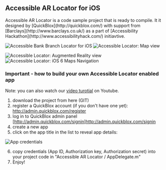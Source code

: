 <h2>Accessible AR Locator for iOS</h2>
Accessible AR Locator is a code sample project that is ready to compile.
It it designed by [QuickBlox](http://quickblox.com/) with support from [Barclays](http://www.barclays.co.uk/) as a part of 
[Accessibility Hackathon](http://www.accessibilityhack.com/) initiavtive.


![Accessible Bank Branch Locator for iOS](http://image.quickblox.com/5aa7c80533a63b8186541d10d95d.injoit.png) ![Accessible Locator: Map view](http://image.quickblox.com/3991b91e7e231e5f17ddacdcfea5.injoit.png)

![Accessible Locator: Augmented Reality view](http://image.quickblox.com/64c24120948dc072d126a52e2758.injoit.png) ![Accessible Locator: iOS 6 Maps Navigation](http://image.quickblox.com/721c380b3abbd0bf04ce9dfc131b.injoit.png)


<h3>Important - how to build your own Accessible Locator enabled app</h3>

Note: you can also watch our [video turotial](http://youtu.be/AgJZYBoxKz0) on Youtube.<br />
1) download the project from here (GIT)<br />
2) register a QuickBlox account (if you don't have one yet): http://admin.quickblox.com/register<br />
3) log in to QuickBlox admin panel [http://admin.quickblox.com/signin]http://admin.quickblox.com/signin<br />
4) create a new app <br />
5) click on the app title in the list to reveal app details:<br />

![App credentials](http://image.quickblox.com/592aa599660a52a97be4e478e3e6.injoit.png)

6) copy credentials (App ID, Authorization key, Authorization secret) into your project code in "Accessible AR Locator / AppDelegate.m" <br />
7) Enjoy!

